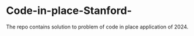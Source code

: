 # Code-in-place-Stanford-
The repo contains solution to problem of code in place application of 2024. 
